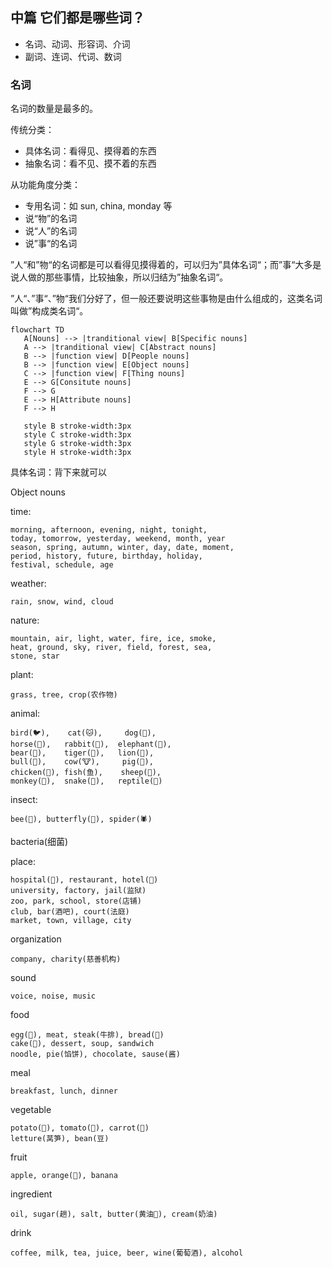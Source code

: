 ## 中篇 它们都是哪些词？

- 名词、动词、形容词、介词
- 副词、连词、代词、数词

### 名词

名词的数量是最多的。

传统分类：

- 具体名词：看得见、摸得着的东西
- 抽象名词：看不见、摸不着的东西

从功能角度分类：

- 专用名词：如 sun, china, monday 等
- 说“物”的名词
- 说“人”的名词
- 说”事“的名词

”人“和”物“的名词都是可以看得见摸得着的，可以归为”具体名词“；而”事“大多是说人做的那些事情，比较抽象，所以归结为”抽象名词“。

”人“、”事“、”物“我们分好了，但一般还要说明这些事物是由什么组成的，这类名词叫做”构成类名词“。

```mermaid
flowchart TD
   A[Nouns] --> |tranditional view| B[Specific nouns]
   A --> |tranditional view| C[Abstract nouns]
   B --> |function view| D[People nouns]
   B --> |function view| E[Object nouns]
   C --> |function view| F[Thing nouns]
   E --> G[Consitute nouns]
   F --> G
   E --> H[Attribute nouns]
   F --> H
   
   style B stroke-width:3px
   style C stroke-width:3px
   style G stroke-width:3px
   style H stroke-width:3px
```

具体名词：背下来就可以

Object nouns

time: 
```
morning, afternoon, evening, night, tonight, 
today, tomorrow, yesterday, weekend, month, year
season, spring, autumn, winter, day, date, moment,
period, history, future, birthday, holiday,
festival, schedule, age
```

weather:
```
rain, snow, wind, cloud
```

nature:
```
mountain, air, light, water, fire, ice, smoke,
heat, ground, sky, river, field, forest, sea, 
stone, star
```

plant:
```
grass, tree, crop(农作物)
```

animal:
```
bird(🐦),    cat(🐱),     dog(🐶), 
horse(🐴),   rabbit(🐰),  elephant(🐘), 
bear(🐻),    tiger(🐅),   lion(🦁), 
bull(🐂),    cow(🐮),     pig(🐷), 
chicken(🐔), fish(鱼),    sheep(🐑), 
monkey(🐒),  snake(🐍),   reptile(🐞)
```

insect:
```
bee(🐝), butterfly(🦋), spider(🕷)
```

bacteria(细菌)

place:
```
hospital(🏥), restaurant, hotel(🏨)
university, factory, jail(监狱)
zoo, park, school, store(店铺)
club, bar(酒吧), court(法庭)
market, town, village, city
```

organization
```
company, charity(慈善机构)
```

sound
```
voice, noise, music
```

food
```
egg(🥚), meat, steak(牛排), bread(🍞)
cake(🍰), dessert, soup, sandwich
noodle, pie(馅饼), chocolate, sause(酱)
```

meal
```
breakfast, lunch, dinner
```

vegetable
```
potato(🥔), tomato(🍅), carrot(🥕)
letture(莴笋), bean(豆)
```

fruit
```
apple, orange(🍊), banana
```

ingredient
```
oil, sugar(趟), salt, butter(黄油🧈), cream(奶油)
```

drink
```
coffee, milk, tea, juice, beer, wine(葡萄酒), alcohol
```






















